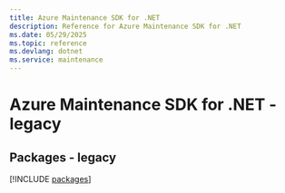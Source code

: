 ```yaml
---
title: Azure Maintenance SDK for .NET
description: Reference for Azure Maintenance SDK for .NET
ms.date: 05/29/2025
ms.topic: reference
ms.devlang: dotnet
ms.service: maintenance
---
```

# Azure Maintenance SDK for .NET - legacy
## Packages - legacy
[!INCLUDE [packages](maintenance-index.md)]